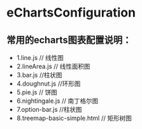 # eChartsConfiguration
## 常用的echarts图表配置说明：
 * 1.line.js // 线性图
 * 2.lineArea.js // 线性面积图 
 * 3.bar.js //柱状图
 * 4.doughnut.js //环形图
 * 5.pie.js // 饼图
 * 6.nightingale.js // 南丁格尔图
 * 7.option-bar.js //柱状图
 * 8.treemap-basic-simple.html // 矩形树图
